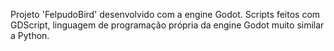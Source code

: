 Projeto 'FelpudoBird' desenvolvido com a engine Godot. Scripts feitos com GDScript, linguagem de programação própria da engine Godot muito similar a Python.
